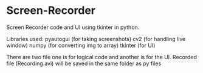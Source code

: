 # Screen-Recorder
Screen Recorder code and UI using tkinter in python.

Libraries used:
  pyautogui (for taking screenshots)
  cv2 (for handling live window)
  numpy (for converting img to array)
  tkinter (for UI)
 
There are two file one is for logical code and another is for the UI.
Recorded file (Recording.avi) will be saved in the same folder as py files
